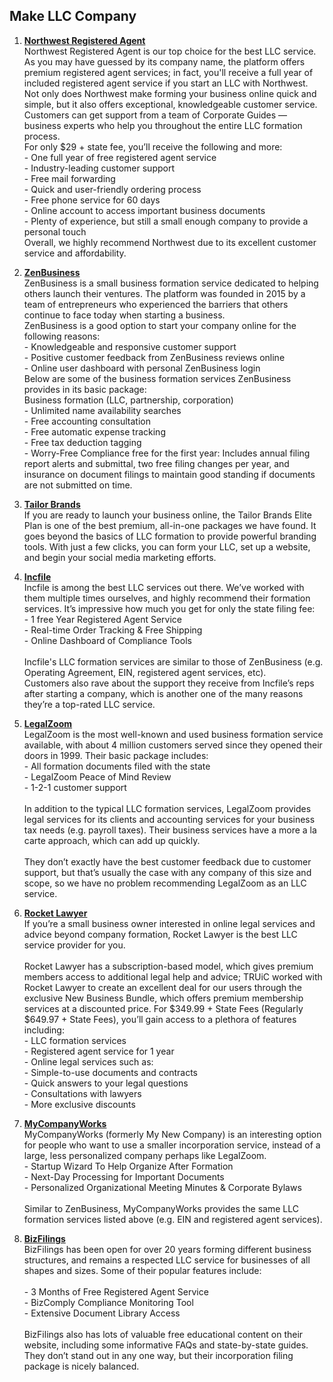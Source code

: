 ## Make LLC Company

1. **[Northwest Registered Agent](https://www.northwestregisteredagent.com/)**
<br>Northwest Registered Agent is our top choice for the best LLC service. As you may have guessed by its company name, the platform offers premium registered agent services; in fact, you'll receive a full year of included registered agent service if you start an LLC with Northwest.
<br>Not only does Northwest make forming your business online quick and simple, but it also offers exceptional, knowledgeable customer service. Customers can get support from a team of Corporate Guides — business experts who help you throughout the entire LLC formation process.
<br>For only $29 + state fee, you’ll receive the following and more:
<br>- One full year of free registered agent service
<br>- Industry-leading customer support
<br>- Free mail forwarding
<br>- Quick and user-friendly ordering process
<br>- Free phone service for 60 days
<br>- Online account to access important business documents
<br>- Plenty of experience, but still a small enough company to provide a personal touch
<br>Overall, we highly recommend Northwest due to its excellent customer service and affordability.

2. **[ZenBusiness](https://share.zenbusiness.com/myusufe)**
<br>ZenBusiness is a small business formation service dedicated to helping others launch their ventures. The platform was founded in 2015 by a team of entrepreneurs who experienced the barriers that others continue to face today when starting a business.
<br>ZenBusiness is a good option to start your company online for the following reasons:
<br>- Knowledgeable and responsive customer support
<br>- Positive customer feedback from ZenBusiness reviews online
<br>- Online user dashboard with personal ZenBusiness login
<br>Below are some of the business formation services ZenBusiness provides in its basic package:
<br>Business formation (LLC, partnership, corporation)
<br>- Unlimited name availability searches
<br>- Free accounting consultation
<br>- Free automatic expense tracking
<br>- Free tax deduction tagging
<br>- Worry-Free Compliance free for the first year: Includes annual filing report alerts and submittal, two free filing changes per year, and insurance on document filings to maintain good standing if documents are not submitted on time.

3. **[Tailor Brands](https://www.tailorbrands.com/)**
<br>If you are ready to launch your business online, the Tailor Brands Elite Plan is one of the best premium, all-in-one packages we have found. It goes beyond the basics of LLC formation to provide powerful branding tools. With just a few clicks, you can form your LLC, set up a website, and begin your social media marketing efforts.

4. **[Incfile](https://www.incfile.com/)**
<br>Incfile is among the best LLC services out there. We’ve worked with them multiple times ourselves, and highly recommend their formation services. It’s impressive how much you get for only the state filing fee:
<br>- 1 free Year Registered Agent Service
<br>- Real-time Order Tracking & Free Shipping
<br>- Online Dashboard of Compliance Tools
<br><br>Incfile's LLC formation services are similar to those of ZenBusiness (e.g. Operating Agreement, EIN, registered agent services, etc).
<br>Customers also rave about the support they receive from Incfile’s reps after starting a company, which is another one of the many reasons they’re a top-rated LLC service.

5. **[LegalZoom](https://www.legalzoom.com/)**
<br>LegalZoom is the most well-known and used business formation service available, with about 4 million customers served since they opened their doors in 1999. Their basic package includes:
<br>- All formation documents filed with the state
<br>- LegalZoom Peace of Mind Review
<br>- 1-2-1 customer support
<br><br>In addition to the typical LLC formation services, LegalZoom provides legal services for its clients and accounting services for your business tax needs (e.g. payroll taxes). Their business services have a more a la carte approach, which can add up quickly.
<br><br>They don’t exactly have the best customer feedback due to customer support, but that’s usually the case with any company of this size and scope, so we have no problem recommending LegalZoom as an LLC service.

6. **[Rocket Lawyer]()**
<br>If you’re a small business owner interested in online legal services and advice beyond company formation, Rocket Lawyer is the best LLC service provider for you.
<br><br>Rocket Lawyer has a subscription-based model, which gives premium members access to additional legal help and advice; TRUiC worked with Rocket Lawyer to create an excellent deal for our users through the exclusive New Business Bundle, which offers premium membership services at a discounted price. For $349.99 + State Fees (Regularly $649.97 + State Fees), you’ll gain access to a plethora of features including:
<br>- LLC formation services
<br>- Registered agent service for 1 year
<br>- Online legal services such as:
<br> - Simple-to-use documents and contracts
<br> - Quick answers to your legal questions
<br> - Consultations with lawyers
<br> - More exclusive discounts

7. **[MyCompanyWorks](https://www.mycompanyworks.com/)**
<br>MyCompanyWorks (formerly My New Company) is an interesting option for people who want to use a smaller incorporation service, instead of a large, less personalized company perhaps like LegalZoom.
<br>- Startup Wizard To Help Organize After Formation
<br>- Next-Day Processing for Important Documents
<br>- Personalized Organizational Meeting Minutes & Corporate Bylaws
<br><br>Similar to ZenBusiness, MyCompanyWorks provides the same LLC formation services listed above (e.g. EIN and registered agent services).

8. **[BizFilings](https://www.wolterskluwer.com/)**
<br>BizFilings has been open for over 20 years forming different business structures, and remains a respected LLC service for businesses of all shapes and sizes. Some of their popular features include:
<br><br>- 3 Months of Free Registered Agent Service
<br>- BizComply Compliance Monitoring Tool
<br>- Extensive Document Library Access
<br><br>BizFilings also has lots of valuable free educational content on their website, including some informative FAQs and state-by-state guides. They don’t stand out in any one way, but their incorporation filing package is nicely balanced.


